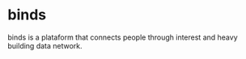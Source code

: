 binds
=====

binds is a plataform that connects people through interest and heavy building data network.